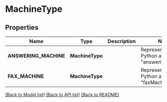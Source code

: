 # MachineType

## Properties
Name | Type | Description | Notes
------------ | ------------- | ------------- | -------------
| **ANSWERING_MACHINE** | **MachineType** |  | Represented in Python as "answeringMachine" |
| **FAX_MACHINE** | **MachineType** |  | Represented in Python as "faxMachine" |

[[Back to Model list]](../README.md#documentation-for-models) [[Back to API list]](../README.md#documentation-for-api-endpoints) [[Back to README]](../README.md)


